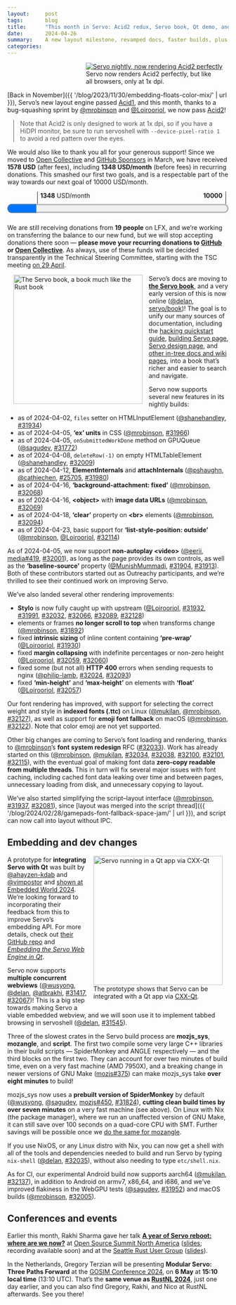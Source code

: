 ```yaml
---
layout:     post
tags:       blog
title:      "This month in Servo: Acid2 redux, Servo book, Qt demo, and more!"
date:       2024-04-26
summary:    A new layout milestone, revamped docs, faster builds, plus embedding, video, fonts, WebGPU, and CSS improvements.
categories:
---
```


<figure class="_figr"><a href="{{ '/img/servo-acid2-202404.png' | url }}"><img src="{{ '/img/servo-acid2-202404.png' | url }}"
    style="width: auto;"
    alt="Servo nightly, now rendering Acid2 perfectly"></a>
<figcaption>Servo now renders Acid2 perfectly, but like all browsers, only at 1x dpi.</figcaption></figure>

<span class=_floatmin></span>[Back in November]({{ '/blog/2023/11/30/embedding-floats-color-mix/' | url }}), Servo’s new layout engine passed [Acid1](http://acid1.acidtests.org), and this month, thanks to a bug-squashing sprint by [@mrobinson](https://github.com/mrobinson) and [@Loirooriol](https://github.com/Loirooriol), we now pass [Acid2](https://acid2.acidtests.org)!

<aside class="_note">

Note that Acid2 is only designed to work at 1x dpi, so if you have a HiDPI monitor, be sure to run servoshell with `--device-pixel-ratio 1` to avoid a red pattern over the eyes.
</aside>

We would also like to thank you all for your generous support!
Since we moved to [Open Collective](https://opencollective.com/servo) and [GitHub Sponsors](https://github.com/sponsors/servo) in March, we have received **1578 USD** (after fees), including **1348 USD/month** (before fees) in recurring donations.
This smashed our first two goals, and is a respectable part of the way towards our next goal of 10000 USD/month.

<figure class="_fig" style="width: 100%; margin: 1em 0;"><div class="_flex" style="height: calc(1lh + 3em); flex-flow: column nowrap; text-align: left;">
    <div style="position: relative; text-align: right;">
        <div style="position: absolute; margin-left: calc(100% * 1348 / 10000); padding-left: 0.5em;"><strong>1348</strong> USD/month</div>
        <div style="position: absolute; margin-left: calc(100% * 1348 / 10000); height: calc(1lh + 1.5em); border-left: 1px solid;"></div>
        <div style="position: absolute; margin-left: calc(100% - 0.5em); height: calc(1lh + 1.5em); border-left: 1px solid;"></div>
        <div style="padding-right: 1em;"><strong>10000</strong><!-- USD/month --></div>
    </div>
    <progress value="1348" max="10000" style="transform: scale(3); transform-origin: top left; width: calc(100% / 3);"></progress>
</div></figure>

We are still receiving donations from **19 people** on LFX, and we’re working on transferring the balance to our new fund, but we will stop accepting donations there soon — **please move your recurring donations to [GitHub](https://github.com/sponsors/servo) or [Open Collective](https://opencollective.com/servo)**.
As always, use of these funds will be decided transparently in the Technical Steering Committee, starting with the TSC meeting [on 29 April](https://github.com/servo/project/issues/85).

<figure class="_figl"><a href="{{ '/img/blog/servo-book.png' | url }}"><img src="{{ '/img/blog/servo-book.png' | url }}"
    alt="The Servo book, a book much like the Rust book"></a>
</figure>

<span class=_floatmin></span>Servo’s docs are moving to [**the Servo book**](https://book.servo.org), and a very early version of this is now online ([@delan](https://github.com/delan), [servo/book](https://github.com/servo/book))!
The goal is to unify our many sources of documentation, including the [hacking quickstart guide](https://github.com/servo/servo/blob/81c4f2ae7a0b605befae652c0feeea03caba6292/docs/HACKING_QUICKSTART.md), [building Servo page](https://github.com/servo/servo/wiki/Building/e04d7a194b59fad65fbd3eefb7aab12ae3a60eba), [Servo design page](https://github.com/servo/servo/wiki/Design/0941531122361aac8c88d582aa640ec689cdcdd1), and [other in-tree docs and wiki pages](https://book.servo.org/hacking/older-versions.html), into a book that’s richer and easier to search and navigate.

Servo now supports several new features in its nightly builds:

- as of 2024-04-02, `files` setter on HTMLInputElement ([@shanehandley](https://github.com/shanehandley), [#31934](https://github.com/servo/servo/pull/31934))
- as of 2024-04-05, **‘ex’ units** in CSS ([@mrobinson](https://github.com/mrobinson), [#31966](https://github.com/servo/servo/pull/31966))
- as of 2024-04-05, `onSubmittedWorkDone` method on GPUQueue ([@sagudev](https://github.com/sagudev), [#31772](https://github.com/servo/servo/pull/31772))
- as of 2024-04-08, `deleteRow(-1)` on empty HTMLTableElement ([@shanehandley](https://github.com/shanehandley), [#32009](https://github.com/servo/servo/pull/32009))
- as of 2024-04-12, **ElementInternals** and **attachInternals** ([@pshaughn](https://github.com/pshaughn), [@cathiechen](https://github.com/cathiechen), [#25705](https://github.com/servo/servo/pull/25705), [#31980](https://github.com/servo/servo/pull/31980))
- as of 2024-04-16, **‘background-attachment: fixed’** ([@mrobinson](https://github.com/mrobinson), [#32068](https://github.com/servo/servo/pull/32068))
- as of 2024-04-16, **&lt;object>** with **image data URLs** ([@mrobinson](https://github.com/mrobinson), [#32069](https://github.com/servo/servo/pull/32069))
- as of 2024-04-18, **‘clear’** property on **&lt;br>** elements ([@mrobinson](https://github.com/mrobinson), [#32094](https://github.com/servo/servo/pull/32094))
- as of 2024-04-23, basic support for **‘list-style-position: outside’** ([@mrobinson](https://github.com/mrobinson), [@Loirooriol](https://github.com/Loirooriol), [#32114](https://github.com/servo/servo/pull/32114))

As of 2024-04-05, we now support **non-autoplay &lt;video>** ([@eerii](https://github.com/eerii), [media#419](https://github.com/servo/media/pull/419), [#32001](https://github.com/servo/servo/pull/32001)), as long as the page provides its own controls, as well as the **‘baseline-source’** property ([@MunishMummadi](https://github.com/MunishMummadi), [#31904](https://github.com/servo/servo/pull/31904), [#31913](https://github.com/servo/servo/pull/31913)).
Both of these contributors started out as Outreachy participants, and we’re thrilled to see their continued work on improving Servo.

We’ve also landed several other rendering improvements:

- **Stylo** is now fully caught up with upstream ([@Loirooriol](https://github.com/Loirooriol), [#31932](https://github.com/servo/servo/pull/31932), [#31991](https://github.com/servo/servo/pull/31991), [#32032](https://github.com/servo/servo/pull/32032), [#32066](https://github.com/servo/servo/pull/32066), [#32089](https://github.com/servo/servo/pull/32089), [#32128](https://github.com/servo/servo/pull/32128))
- elements or frames **no longer scroll to top** when transforms change ([@mrobinson](https://github.com/mrobinson), [#31892](https://github.com/servo/servo/pull/31892))
- fixed **intrinsic sizing** of inline content containing **‘pre-wrap’** ([@Loirooriol](https://github.com/Loirooriol), [#31930](https://github.com/servo/servo/pull/31930))
- fixed **margin collapsing** with indefinite percentages or non-zero height ([@Loirooriol](https://github.com/Loirooriol), [#32059](https://github.com/servo/servo/pull/32059), [#32060](https://github.com/servo/servo/pull/32060))
- fixed some (but not all) **HTTP 400** errors when sending requests to nginx ([@philip-lamb](https://github.com/philip-lamb), [#32024](https://github.com/servo/servo/pull/32024), [#32093](https://github.com/servo/servo/pull/32093))
- fixed **‘min-height’** and **‘max-height’** on elements with **‘float’** ([@Loirooriol](https://github.com/Loirooriol), [#32057](https://github.com/servo/servo/pull/32057))

Our font rendering has improved, with support for selecting the correct weight and style in **indexed fonts (.ttc)** on Linux ([@mukilan](https://github.com/mukilan), [@mrobinson](https://github.com/mrobinson), [#32127](https://github.com/servo/servo/pull/32127)), as well as support for **emoji font fallback** on macOS ([@mrobinson](https://github.com/mrobinson), [#32122](https://github.com/servo/servo/pull/32122)).
Note that color emoji are not yet supported.

Other big changes are coming to Servo’s font loading and rendering, thanks to [@mrobinson](https://github.com/mrobinson)’s **font system redesign** RFC ([#32033](https://github.com/servo/servo/issues/32033)).
Work has already started on this ([@mrobinson](https://github.com/mrobinson), [@mukilan](https://github.com/mukilan), [#32034](https://github.com/servo/servo/pull/32034), [#32038](https://github.com/servo/servo/pull/32038), [#32100](https://github.com/servo/servo/pull/32100), [#32101](https://github.com/servo/servo/pull/32101), [#32115](https://github.com/servo/servo/pull/32115)), with the eventual goal of making font data **zero-copy readable from multiple threads**.
This in turn will fix several major issues with font caching, including cached font data leaking over time and between pages, unnecessary loading from disk, and unnecessary copying to layout.

We’ve also started simplifying the script–layout interface ([@mrobinson](https://github.com/mrobinson), [#31937](https://github.com/servo/servo/pull/31937), [#32081](https://github.com/servo/servo/pull/32081)), since [layout was merged into the script thread]({{ '/blog/2024/02/28/gamepads-font-fallback-space-jam/' | url }}), and script can now call into layout without IPC.

## Embedding and dev changes

<figure class="_figr"><a href="{{ '/img/blog/cxx-qt-servo-webview.png' | url }}"><img src="{{ '/img/blog/cxx-qt-servo-webview.png' | url }}"
    alt="Servo running in a Qt app via CXX-Qt"></a>
<figcaption>The prototype shows that Servo can be integrated with a Qt app via <a href="https://github.com/KDAB/cxx-qt">CXX-Qt</a>.</figcaption></figure>

<span class=_floatmin></span>A prototype for **integrating Servo with Qt** was built by [@ahayzen-kdab](https://github.com/ahayzen-kdab) and [@vimpostor](https://github.com/vimpostor) and [shown at Embedded World 2024](https://www.kdab.com/kdab-at-embedded-world-2024/).
We’re looking forward to incorporating their feedback from this to improve Servo’s embedding API.
For more details, check out [their GitHub repo](https://github.com/KDABLabs/cxx-qt-servo-webview) and [*Embedding the Servo Web Engine in Qt*](https://www.kdab.com/embedding-servo-in-qt/).

Servo now supports **multiple concurrent webviews** ([@wusyong](https://github.com/wusyong), [@delan](https://github.com/delan), [@atbrakhi](https://github.com/atbrakhi), [#31417](https://github.com/servo/servo/pull/31417), [#32067](https://github.com/servo/servo/pull/32067))!
This is a big step towards making Servo a viable embedded webview, and we will soon use it to implement tabbed browsing in servoshell ([@delan](https://github.com/delan), [#31545](https://github.com/servo/servo/pull/31545)).

Three of the slowest crates in the Servo build process are **mozjs_sys**, **mozangle**, and **script**.
The first two compile some very large C++ libraries in their build scripts — SpiderMonkey and ANGLE respectively — and the third blocks on the first two.
They can account for over two minutes of build time, even on a very fast machine (AMD 7950X), and a breaking change in newer versions of GNU Make ([mozjs#375](https://github.com/servo/mozjs/issues/375)) can make mozjs_sys take **over eight minutes** to build!

mozjs_sys now uses a **prebuilt version of SpiderMonkey** by default ([@wusyong](https://github.com/wusyong), [@sagudev](https://github.com/sagudev), [mozjs#450](https://github.com/servo/mozjs/pull/450), [#31824](https://github.com/servo/servo/pull/31824)), **cutting clean build times by over seven minutes** on a very fast machine (see above).
On Linux with Nix (the package manager), where we run an unaffected version of GNU Make, it can still save over 100 seconds on a quad-core CPU with SMT.
Further savings will be possible once we [do the same for mozangle](https://github.com/servo/mozangle/pull/71#issuecomment-1878567207).

If you use NixOS, or any Linux distro with Nix, you can now get a shell with all of the tools and dependencies needed to build and run Servo by typing `nix-shell` ([@delan](https://github.com/delan), [#32035](https://github.com/servo/servo/pull/32035)), without also needing to type `etc/shell.nix`.

As for CI, our experimental Android build now supports aarch64 ([@mukilan](https://github.com/mukilan), [#32137](https://github.com/servo/servo/pull/32137)), in addition to Android on armv7, x86_64, and i686, and we’ve improved flakiness in the WebGPU tests ([@sagudev](https://github.com/sagudev), [#31952](https://github.com/servo/servo/pull/31952)) and macOS builds ([@mrobinson](https://github.com/mrobinson), [#32005](https://github.com/servo/servo/pull/32005)).

## Conferences and events

Earlier this month, Rakhi Sharma gave her talk [**A year of Servo reboot: where are we now?**](https://servo.org/slides/2024-04-16-open-source-summit-NA/) at [Open Source Summit North America](https://events.linuxfoundation.org/open-source-summit-north-america/) ([slides](https://servo.org/slides/2024-04-16-open-source-summit-NA/); recording available soon) and at the [Seattle Rust User Group](https://www.meetup.com/Seattle-Rust-Meetup/) ([slides](https://servo.org/slides/2024-04-16-seattle-rust-user-group/)).

In the Netherlands, Gregory Terzian will be presenting **Modular Servo: Three Paths Forward** at the [GOSIM Conference 2024](https://europe2024.gosim.org/schedule#mobile-and-web-app), on **6 May** at **15:10 local time** (13:10 UTC).
That’s the **same venue as [RustNL 2024](https://2024.rustnl.org)**, just one day earlier, and you can also find Gregory, Rakhi, and Nico at RustNL afterwards.
See you there!

<style>
    /* guaranteed minimum width for first paragraph after a float */
    ._floatmin {
        display: block;
        width: 13em;
        overflow: hidden;
    }
    ._none {
        display: none;
    }
    ._fig:not(#specificity) {
        width: 33em;
        max-width: 100%;
        margin: 1em auto;
    }
    ._fig > ._flex {
        display: flex;
    }
    ._fig._min {
        width: min-content;
    }
    ._fig table {
        text-align: initial;
    }
    ._fig figcaption._notes {
        text-align: left;
        width: max-content;
        max-width: 100%;
    }
    ._figl:not(#specificity),
    ._figr:not(#specificity) {
        margin: 0 1em 1em;
    }
    ._figl {
        float: left;
        max-width: 100%;
    }
    ._figr {
        float: right;
        max-width: 100%;
    }
    ._figl > figcaption,
    ._figr > figcaption,
    ._figl > iframe,
    ._figr > iframe,
    ._figl > video,
    ._figr > video,
    ._figl > a > img,
    ._figr > a > img {
        width: 21em;
        max-width: 100%;
    }
    ._runin {
        margin-bottom: 1em;
    }
    ._runin > p,
    ._runin > h2 {
        display: inline;
    }
    ._correction {
        max-width: 33em;
        margin: 1em auto;
        border-bottom: 1px solid;
        padding-bottom: 1em;
    }
    ._note {
        margin: 1em 1em;
        border-left: 1px solid;
        padding-left: 1em;
        opacity: 0.75;
    }
</style>

